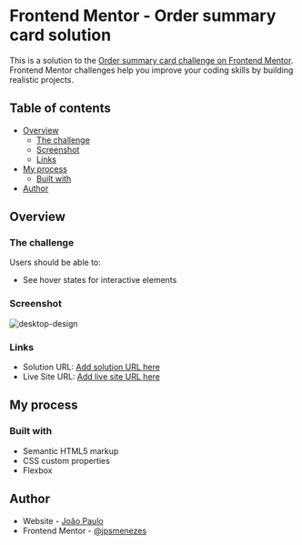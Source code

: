 # Frontend Mentor - Order summary card solution

This is a solution to the [Order summary card challenge on Frontend Mentor](https://www.frontendmentor.io/challenges/order-summary-component-QlPmajDUj). Frontend Mentor challenges help you improve your coding skills by building realistic projects. 

## Table of contents

- [Overview](#overview)
  - [The challenge](#the-challenge)
  - [Screenshot](#screenshot)
  - [Links](#links)
- [My process](#my-process)
  - [Built with](#built-with)
 - [Author](#author)



## Overview

### The challenge

Users should be able to:

- See hover states for interactive elements

### Screenshot

![desktop-design](https://user-images.githubusercontent.com/92182457/141325946-ad5bfc88-4e50-4f2a-8792-0b122f3c22de.jpg)


### Links

- Solution URL: [Add solution URL here](https://jpsmenezes.github.io/componente-de-resumo-do-pedido/)
- Live Site URL: [Add live site URL here](https://jpsmenezes.github.io/componente-de-resumo-do-pedido/)

## My process

### Built with

- Semantic HTML5 markup
- CSS custom properties
- Flexbox

## Author

- Website - [João Paulo](https://www.instagram.com/joaopaulox1/)
- Frontend Mentor - [@jpsmenezes](https://www.frontendmentor.io/profile/jpsmenezes)


